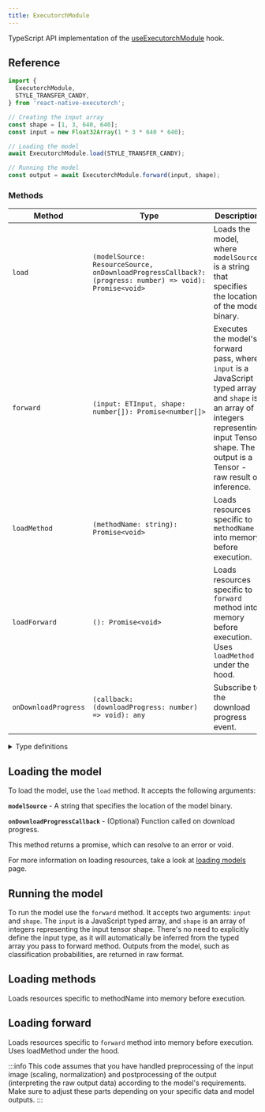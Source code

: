 ```yaml
---
title: ExecutorchModule
---
```


TypeScript API implementation of the [useExecutorchModule](../../02-hooks/03-executorch-bindings/useExecutorchModule.md) hook.

## Reference

```typescript
import {
  ExecutorchModule,
  STYLE_TRANSFER_CANDY,
} from 'react-native-executorch';

// Creating the input array
const shape = [1, 3, 640, 640];
const input = new Float32Array(1 * 3 * 640 * 640);

// Loading the model
await ExecutorchModule.load(STYLE_TRANSFER_CANDY);

// Running the model
const output = await ExecutorchModule.forward(input, shape);
```

### Methods

| Method               | Type                                                                                                    | Description                                                                                                                                                                                         |
| -------------------- | ------------------------------------------------------------------------------------------------------- | --------------------------------------------------------------------------------------------------------------------------------------------------------------------------------------------------- |
| `load`               | `(modelSource: ResourceSource, onDownloadProgressCallback?: (progress: number) => void): Promise<void>` | Loads the model, where `modelSource` is a string that specifies the location of the model binary.                                                                                                   |
| `forward`            | `(input: ETInput, shape: number[]): Promise<number[]>`                                                  | Executes the model's forward pass, where `input` is a JavaScript typed array and `shape` is an array of integers representing input Tensor shape. The output is a Tensor - raw result of inference. |
| `loadMethod`         | `(methodName: string): Promise<void>`                                                                   | Loads resources specific to `methodName` into memory before execution.                                                                                                                              |
| `loadForward`        | `(): Promise<void>`                                                                                     | Loads resources specific to `forward` method into memory before execution. Uses `loadMethod` under the hood.                                                                                        |
| `onDownloadProgress` | `(callback: (downloadProgress: number) => void): any`                                                   | Subscribe to the download progress event.                                                                                                                                                           |

<details>
<summary>Type definitions</summary>

```typescript
type ResourceSource = string | number | object;

type ETInput =
  | Int8Array
  | Int32Array
  | BigInt64Array
  | Float32Array
  | Float64Array;
```

</details>

## Loading the model

To load the model, use the `load` method. It accepts the following arguments:

**`modelSource`** - A string that specifies the location of the model binary.

**`onDownloadProgressCallback`** - (Optional) Function called on download progress.

This method returns a promise, which can resolve to an error or void.

For more information on loading resources, take a look at [loading models](../../01-fundamentals/02-loading-models.md) page.

## Running the model

To run the model use the `forward` method. It accepts two arguments: `input` and `shape`. The `input` is a JavaScript typed array, and `shape` is an array of integers representing the input tensor shape. There's no need to explicitly define the input type, as it will automatically be inferred from the typed array you pass to forward method. Outputs from the model, such as classification probabilities, are returned in raw format.

## Loading methods

Loads resources specific to methodName into memory before execution.

## Loading forward

Loads resources specific to `forward` method into memory before execution. Uses loadMethod under the hood.

:::info
This code assumes that you have handled preprocessing of the input image (scaling, normalization) and postprocessing of the output (interpreting the raw output data) according to the model's requirements. Make sure to adjust these parts depending on your specific data and model outputs.
:::
